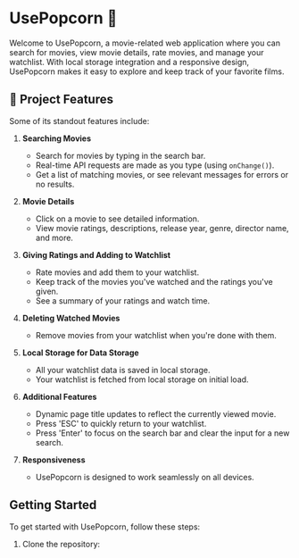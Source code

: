 # UsePopcorn 🍿

Welcome to UsePopcorn, a movie-related web application where you can search for movies, view movie details, rate movies, and manage your watchlist. With local storage integration and a responsive design, UsePopcorn makes it easy to explore and keep track of your favorite films.

## 🚀 Project Features

Some of its standout features include:

1. **Searching Movies**

   - Search for movies by typing in the search bar.
   - Real-time API requests are made as you type (using `onChange()`).
   - Get a list of matching movies, or see relevant messages for errors or no results.

2. **Movie Details**

   - Click on a movie to see detailed information.
   - View movie ratings, descriptions, release year, genre, director name, and more.

3. **Giving Ratings and Adding to Watchlist**

   - Rate movies and add them to your watchlist.
   - Keep track of the movies you've watched and the ratings you've given.
   - See a summary of your ratings and watch time.

4. **Deleting Watched Movies**

   - Remove movies from your watchlist when you're done with them.

5. **Local Storage for Data Storage**

   - All your watchlist data is saved in local storage.
   - Your watchlist is fetched from local storage on initial load.

6. **Additional Features**

   - Dynamic page title updates to reflect the currently viewed movie.
   - Press 'ESC' to quickly return to your watchlist.
   - Press 'Enter' to focus on the search bar and clear the input for a new search.

7. **Responsiveness**
   - UsePopcorn is designed to work seamlessly on all devices.

## Getting Started

To get started with UsePopcorn, follow these steps:

1. Clone the repository:
